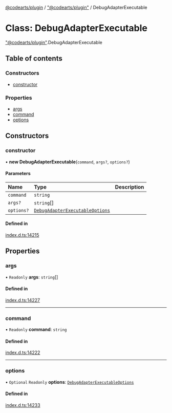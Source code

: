 [@codearts/plugin](../README.md) / ["@codearts/plugin"](../modules/_codearts_plugin_.md) / DebugAdapterExecutable

# Class: DebugAdapterExecutable

["@codearts/plugin"](../modules/_codearts_plugin_.md).DebugAdapterExecutable

## Table of contents

### Constructors

- [constructor](codearts_plugin_.DebugAdapterExecutable.md#constructor)

### Properties

- [args](codearts_plugin_.DebugAdapterExecutable.md#args)
- [command](codearts_plugin_.DebugAdapterExecutable.md#command)
- [options](codearts_plugin_.DebugAdapterExecutable.md#options)

## Constructors

### constructor

• **new DebugAdapterExecutable**(`command`, `args?`, `options?`)

#### Parameters

| Name | Type | Description |
| :------ | :------ | :------ |
| `command` | `string` |  |
| `args?` | `string`[] |  |
| `options?` | [`DebugAdapterExecutableOptions`](../interfaces/codearts_plugin_.DebugAdapterExecutableOptions.md) |  |

#### Defined in

[index.d.ts:14215](https://github.com/huaweicloud/cloudide-plugin-api/blob/3b0eee8/index.d.ts#L14215)

## Properties

### args

• `Readonly` **args**: `string`[]

#### Defined in

[index.d.ts:14227](https://github.com/huaweicloud/cloudide-plugin-api/blob/3b0eee8/index.d.ts#L14227)

___

### command

• `Readonly` **command**: `string`

#### Defined in

[index.d.ts:14222](https://github.com/huaweicloud/cloudide-plugin-api/blob/3b0eee8/index.d.ts#L14222)

___

### options

• `Optional` `Readonly` **options**: [`DebugAdapterExecutableOptions`](../interfaces/codearts_plugin_.DebugAdapterExecutableOptions.md)

#### Defined in

[index.d.ts:14233](https://github.com/huaweicloud/cloudide-plugin-api/blob/3b0eee8/index.d.ts#L14233)
